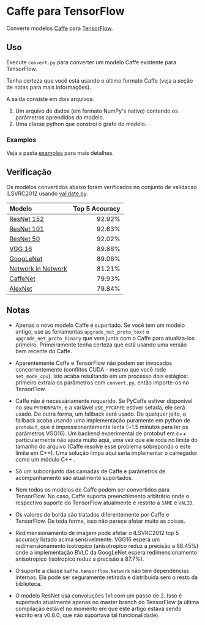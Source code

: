 # Caffe para TensorFlow

Converte modelos [Caffe](https://github.com/BVLC/caffe/) para [TensorFlow](https://github.com/tensorflow/tensorflow).

## Uso

Execute `convert.py` para converter um modelo Caffe existente para TensorFlow.

Tenha certeza que você está usando o último formato Caffe (veja a seção de notas para mais informações).

A saida consiste em dois arquivos:

1. Um arquivo de dados (em formato NumPy's nativo) contendo os parâmetros aprendidos do modelo.
2. Uma classe python que constroi o grafo do modelo.

### Examplos

Veja a pasta [examples](examples/) para mais detalhes.

## Verificação

Os modelos convertidos abaixo foram verificados no conjunto de validacao ILSVRC2012 usando
[validate.py](examples/imagenet/validate.py).

| Modelo                                                | Top 5 Accuracy |
|:------------------------------------------------------|---------------:|
| [ResNet 152](http://arxiv.org/abs/1512.03385)         |         92.92% |
| [ResNet 101](http://arxiv.org/abs/1512.03385)         |         92.63% |
| [ResNet 50](http://arxiv.org/abs/1512.03385)          |         92.02% |
| [VGG 16](http://arxiv.org/abs/1409.1556)              |         89.88% |
| [GoogLeNet](http://arxiv.org/abs/1409.4842)           |         89.06% |
| [Network in Network](http://arxiv.org/abs/1312.4400)  |         81.21% |
| [CaffeNet](http://arxiv.org/abs/1408.5093)            |         79.93% |
| [AlexNet](http://goo.gl/3BilWd)                       |         79.84% |

## Notas

- Apenas o novo modelo Caffe é suportado. Se vocẽ tem um modelo antigo, use as ferramentas `upgrade_net_proto_text` e `upgrade_net_proto_binary` que vem junto com o Caffe para atualiza-los primeiro. Primeiramente tenha certeza que está usando uma versão bem recente do Caffe.

- Aparentemente Caffe e TensorFlow não podem ser invocados concorrentemente (conflitos CUDA - mesmo que você rode `set_mode_cpu`). Isto acaba resultando em um processo dois estágios: primeiro extraia os parâmetros com `convert.py`, então importe-os no TensorFlow.

- Caffe não é necessáriamente requerido. Se PyCaffe estiver disponível no seu `PYTHONPATH`, e a variável `USE_PYCAFFE` estiver setada, ele será usado. De outra forma, um fallback será usado. De qualquer jeito, o fallback acaba usando uma implementação puramente em python de `protobuf`, que é impressionantemente lenta (~1.5 minutos para ler os parâmetros VGG16). Um backend experimental de protobuf em c++ particularmente não ajuda muito aqui, uma vez que ele roda no limite do tamanho do arquivo (Caffe resolve esse problema sobrepondo o este limite em C++). Uma solução limpa aqui seria implementar o carregador como um módulo C++ .

- Só um subconjunto das camadas de Caffe e parâmetros de acompanhamento são atualmente suportados.

- Nem todos os modelos de Caffe podem ser convertidos para TensorFlow. No caso, Caffe suporta preenchimento arbitrário onde o respectivo suporte do TensorFlow atualmente é restrito a `SAME` e `VALID`.

- Os valores de borda são tratados diferentemente por Caffe e TensorFlow. De toda forma, isso não parece afetar muito as coisas.

- Redimensionamento de imagem pode afetar o ILSVRC2012 top 5 accuracy listado acima sensivelmente. VGG16 espera um redimensionamento isotropico (anisotropico reduz a precisão a 88.45%) onde a implementação BVLC da GoogLeNet espera redimensionamento anisotropico (isotropico reduz a precisão a 87.7%).

- O suporte a classe `kaffe.tensorflow.Network` não tem dependẽncias internas. Ela pode ser seguramente retirada e distribuida sem o resto da biblioteca.

- O modelo ResNet usa convoluções 1x1 com um passo de 2. Isso é suportado atualmente apenas no master branch do TensorFlow (a última compilação estável no momento em que este artigo estava sendo escrito era v0.8.0, que não suportava tal funcionalidade).
